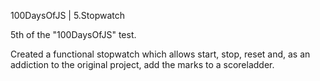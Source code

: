 100DaysOfJS | 5.Stopwatch

5th of the "100DaysOfJS" test.

Created a functional stopwatch which allows start, stop, reset and, as an addiction to the original project, add the marks to a scoreladder. 
